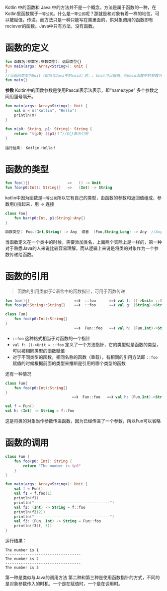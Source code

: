 Kotlin 中的函数和 Java 中的方法并不是一个概念。方法是属于函数的一种，在Kotlin里函数属于`一等公民`。什么是`一等公民`呢？那就是和对象有着一样的地位，可以被赋值，传递。而方法只是一种只能写在类里面的，供对象调用的函数即有reciever的函数。Java中只有方法，没有函数。

# 函数的定义

```kotlin
fun 函数名(参数名:参数类型): 返回类型{}
fun main(args: Array<String>): Unit {
}
//当返回类型为Unit（相当与Java中的void）时，: Unit可以省略，而main函数中的参数可以省略
fun main{}
```
**参数**
Koltin中的函数参数是使用Pascal表示法表示，即“name:type” 多个参数之间用逗号隔开。
```kotlin
fun main(args: Array<String>): Unit {
    val m = m("Kotlin", "Hello")
    println(m)
}

fun m(p0: String, p1: String): String {
    return "${p0} ${p1}！"//${}表示引用
}
```
```
运行结果： Kotlin Hello！
```
# 函数的类型

```kotlin
fun foo(){}                 =>   () -> Unit
fun foo(p0:Int): String{}   =>   (Int) -> String
```
kotlin中因为函数是`一等公民`所以它有自己的类型，由函数的参数和返回值组成，参数用()括起来，用 -> 连接

```kotlin
class Foo{
    fun bar(p0:Int, p1:String):Any{}
}

函数类型： Foo.(Int,String) -> Any  或者  (Foo,String,Long) -> Any  //Any 相当于Java中的Object
```
当函数定义在一个类中的时候，需要添加类名，上面两个实际上是一样的，第一种对于熟悉Java的人来说比较容易理解，而从逻辑上来说是将类的对象作为一个参数传递给函数。

# 函数的引用
> 函数的引用类似于C语言中的函数指针，可用于函数传递

```kotlin
fun foo(){}                    ==》  ::foo      ==》 val f: ()->Unit= ::foo
fun foo(p0:String):String{}    ==》  ::foo      ==》 val g: (String)->String = ::foo

class Fun{
    fun foo(p0:Int):String{}
}
                               ==》  Fun::foo   ==》 val h: (Fun,Int)->String = Fun::foo
```
- `::foo` 这种格式相当于对函数的一个指针
- `val f: ()->Unit = ::foo` 定义了一个方法指针，它的类型就是函数的类型，可以被相同类型的函数赋值
- 对于不同类型的函数，相同名称的函数（重载），有相同的引用方法即 `::foo`  赋值的时候根据前面的类型来推断是引用的哪个类型的函数

还有一种情况
```kotlin
class Fun{
    fun foo(p0:Int):String{} 
}
                              ==》  Fun::foo   ==》 val h: (Fun,Int)->String = Fun::foo

val f = Fun()
val h: (Int) -> String = f::foo
```
这是将类的对象当作参数传进函数，因为已经传进了一个参数，所以Fun可以省略

# 函数的调用
```kotlin
class Fun {
    fun foo(p0: Int): String {
        return "The number is $p0"
    }
}

fun main(args: Array<String>): Unit {
    val f = Fun()
    val f1 = f.foo(1)
    println(f1)
    println("----------------------------------")
    val f2: (Int) -> String = f::foo
    println(f2(2))
    println("----------------------------------")
    val f3: (Fun, Int) -> String = Fun::foo
    println(f3(f, 3))
}
```
运行结果：
```
The number is 1
----------------------------------
The number is 2
----------------------------------
The number is 3
```
第一种是类似与Java的调用方法
第二种和第三种是使用函数指针的方式，不同的是对象参数传入的时机，一个是在赋值时，一个是在调用时。